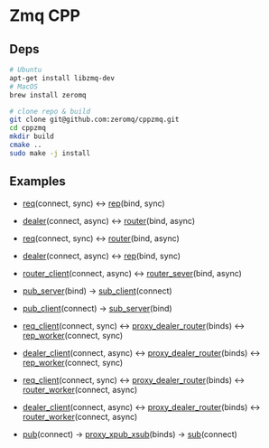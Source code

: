 # Zmq CPP

## Deps

```sh
# Ubuntu
apt-get install libzmq-dev
# MacOS
brew install zeromq

# clone repo & build
git clone git@github.com:zeromq/cppzmq.git
cd cppzmq
mkdir build
cmake ..
sudo make -j install
```

## Examples

- [req](./tests/simple_req.cc)(connect, sync) <-> [rep](./tests/simple_rep.cc)(bind, sync)

- [dealer](./tests/simple_dealer_client.cc)(connect, async) <-> [router](./tests/simple_router_server.cc)(bind, async)

- [req](./tests/simple_req.cc)(connect, sync) <-> [router](./tests/simple_router_server.cc)(bind, async)

- [dealer](./tests/simple_dealer_client.cc)(connect, async) <-> [rep](./tests/simple_rep.cc)(bind, sync)

- [router_client](./tests/simple_router_client.cc)(connect, async) <-> [router_sever](./tests/simple_router_server.cc)(bind, async)

- [pub_server](./tests/simple_pub_server.cc)(bind) -> [sub_client](./tests/simple_sub_client.cc)(connect)

- [pub_client](./tests/simple_pub_client.cc)(connect) -> [sub_server](./tests/simple_sub_server.cc)(bind)

- [req_client](./tests/proxy_req_client.cc)(connect, sync) <-> [proxy_dealer_router](./tests/proxy_dealer_router.cc)(binds) <-> [rep_worker](./tests/proxy_rep_worker.cc)(connect, sync)

- [dealer_client](./tests/proxy_dealer_client.cc)(connect, async) <-> [proxy_dealer_router](./tests/proxy_dealer_router.cc)(binds) <-> [rep_worker](./tests/proxy_rep_worker.cc)(connect, sync)

- [req_client](./tests/proxy_req_client.cc)(connect, sync) <-> [proxy_dealer_router](./tests/proxy_dealer_router.cc)(binds) <-> [router_worker](./tests/proxy_router_worker.cc)(connect, async)

- [dealer_client](./tests/proxy_dealer_client.cc)(connect, async) <-> [proxy_dealer_router](./tests/proxy_dealer_router.cc)(binds) <-> [router_worker](./tests/proxy_router_worker.cc)(connect, async)

- [pub](./tests/proxy_pub.cc)(connect) -> [proxy_xpub_xsub](./tests/proxy_pub_sub.cc)(binds) -> [sub](./tests/proxy_sub.cc)(connect)
